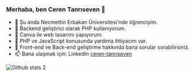 ### Merhaba, ben Ceren Tanrıseven 👋

- 🔭 Şu anda Necmettin Erbakan Üniversitesi'nde öğrenciyim.
- 🌱 Backend geliştirici olarak PHP kullanıyorum.
- 👯 Canva ile web tasarımı yapıyorum.
- 🤔 PHP ve JavaScript konusunda yardıma ihtiyacım var.
- 💬 Front-end ve Back-end geliştirme hakkında bana sorular sorabilirsiniz.
- 📫 Bana ulaşmak için: LinkedIn [ceren-tanrıseven]((https://www.linkedin.com/in/ceren-tanr%C4%B1seven-231a711b7/))


![Github stats 2](https://github-readme-stats.vercel.app/api?username=cereneteneresevene&show_icons=true&theme=radical)

